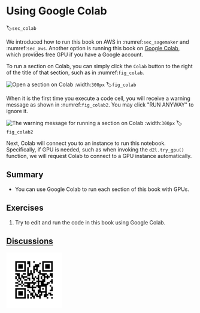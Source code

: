 # Using Google Colab
:label:`sec_colab`

We introduced how to run this book on AWS in :numref:`sec_sagemaker` and :numref:`sec_aws`. Another option is running this book on [Google Colab](https://colab.research.google.com/), which provides free GPU if you have a Google account.

To run a section on Colab, you can simply click the `Colab` button to the right of the title of that section, such as in :numref:`fig_colab`. 

![Open a section on Colab](../img/colab.png)
:width:`300px`
:label:`fig_colab`


When it is the first time you execute a code cell, you will receive a warning message as shown in :numref:`fig_colab2`. You may click "RUN ANYWAY" to ignore it.

![The warning message for running a section on Colab](../img/colab-2.png)
:width:`300px`
:label:`fig_colab2`

Next, Colab will connect you to an instance to run this notebook. Specifically, if GPU is needed, such as when invoking the `d2l.try_gpu()` function, we will request Colab to connect to a GPU instance automatically.


## Summary

* You can use Google Colab to run each section of this book with GPUs.


## Exercises

1. Try to edit and run the code in this book using Google Colab.


## [Discussions](https://discuss.mxnet.io/t/5639)

![](../img/qr_colab.svg)
